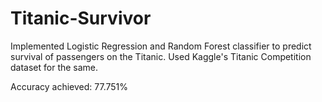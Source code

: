 # Titanic-Survivor

Implemented Logistic Regression and Random Forest classifier to predict survival of passengers on the Titanic. Used Kaggle's Titanic Competition dataset for the same.

Accuracy achieved: 77.751%

